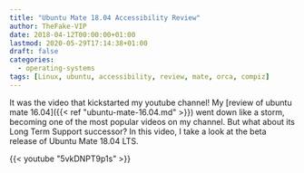 ```yaml
---
title: "Ubuntu Mate 18.04 Accessibility Review"
author: TheFake-VIP
date: 2018-04-12T00:00:00+01:00
lastmod: 2020-05-29T17:14:38+01:00
draft: false
categories:
  - operating-systems
tags: [Linux, ubuntu, accessibility, review, mate, orca, compiz]
---
```


It was the video that kickstarted my youtube channel! My [review of ubuntu
mate 16.04]({{< ref "ubuntu-mate-16.04.md" >}}) went down like a storm,
becoming one of the most popular videos on my channel. But what about
its Long Term Support successor? In this video, I take a look at the
beta release of Ubuntu Mate 18.04 LTS.

{{< youtube "5vkDNPT9p1s" >}}
